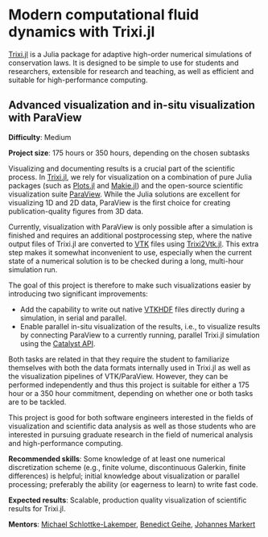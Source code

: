 # Modern computational fluid dynamics with Trixi.jl

[Trixi.jl](https://github.com/trixi-framework/Trixi.jl/) is a Julia package for adaptive 
high-order numerical simulations of conservation laws. It is designed to be simple to use
for students and researchers, extensible for research and teaching, as well as efficient 
and suitable for high-performance computing.


## Advanced visualization and in-situ visualization with ParaView

**Difficulty**: Medium

**Project size**: 175 hours or 350 hours, depending on the chosen subtasks

Visualizing and documenting results is a crucial part of the scientific process. In
[Trixi.jl](https://github.com/trixi-framework/Trixi.jl/), we rely for visualization on a
combination of pure Julia packages (such as
[Plots.jl](https://github.com/JuliaPlots/Plots.jl) and
[Makie.jl](https://github.com/MakieOrg/Makie.jl))
and the open-source scientific visualization suite [ParaView](https://www.paraview.org).
While the Julia solutions are excellent for visualizing 1D and 2D data, ParaView is the
first choice for creating publication-quality figures from 3D data.

Currently, visualization with ParaView is only possible after a simulation is finished and
requires an additional postprocessing step, where the native output files of Trixi.jl
are converted to [VTK](https://vtk.org) files using
[Trixi2Vtk.jl](https://github.com/trixi-framework/Trixi2Vtk.jl). This extra step makes it
somewhat inconvenient to use, especially when the current state of a numerical solution
is to be checked during a long, multi-hour simulation run.

The goal of this project is therefore to make such visualizations easier by introducing two
significant improvements:

* Add the capability to write out native
  [VTKHDF](https://docs.vtk.org/en/latest/design_documents/VTKFileFormats.html#vtkhdf-file-format)
  files directly during a simulation, in serial and parallel.
* Enable parallel in-situ visualization of the results, i.e., to visualize results by
  connecting ParaView to a currently running, parallel Trixi.jl simulation using the
  [Catalyst API](https://catalyst-in-situ.readthedocs.io/en/latest/index.html).

Both tasks are related in that they require the student to familiarize themselves with both
the data formats internally used in Trixi.jl as well as the visualization pipelines of
VTK/ParaView. However, they can be performed independently and thus this project is suitable
for either a 175 hour or a 350 hour commitment, depending on whether one or both tasks are
to be tackled.

This project is good for both software engineers interested in the fields of
visualization and scientific data analysis as well as those students who
are interested in pursuing graduate research in the field of numerical analysis and
high-performance computing.

**Recommended skills**: Some knowledge of at least one numerical discretization scheme
(e.g., finite volume, discontinuous Galerkin, finite differences) is helpful; initial
knowledge about visualization or parallel processing; preferably the ability (or eagerness
to learn) to write fast code.

**Expected results**: Scalable, production quality visualization of scientific results
for Trixi.jl.

**Mentors**: [Michael Schlottke-Lakemper](https://github.com/sloede), [Benedict Geihe](https://www.mi.uni-koeln.de/NumSim/dr-benedict-geihe/), [Johannes Markert](https://github.com/jmark)

